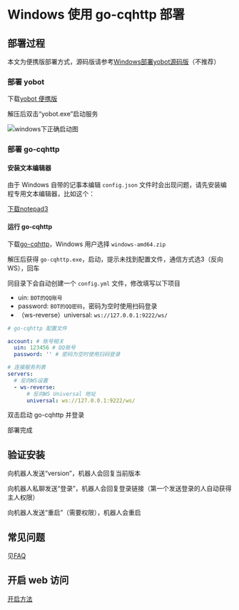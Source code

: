 # Windows 使用 go-cqhttp 部署

## 部署过程

本文为便携版部署方式，源码版请参考[Windows部署yobot源码版](./Windows-yobot.md)（不推荐）

### 部署 yobot

下载[yobot 便携版](https://github.com/pcrbot/yobot/releases/latest)

解压后双击“yobot.exe”启动服务

![windows下正确启动图](/imgs/aaf38d1a5cbc1c87.jpg)

### 部署 go-cqhttp

#### 安装文本编辑器

由于 Windows 自带的记事本编辑 `config.json` 文件时会出现问题，请先安装编程专用文本编辑器，比如这个：

[下载notepad3](https://github.dihe.moe/rizonesoft/Notepad3/releases/download/RELEASE_5.21.227.1/Notepad3Portable_5.21.227.1.paf.exe
)

#### 运行 go-cqhttp

下载[go-cqhttp](https://github.com/Mrs4s/go-cqhttp/releases/latest)，Windows 用户选择 `windows-amd64.zip`  

解压后获得 `go-cqhttp.exe`，启动，提示未找到配置文件，通信方式选3（反向WS），回车

同目录下会自动创建一个 `config.yml` 文件，修改填写以下项目

- uin: `BOT的QQ账号`
- password: `BOT的QQ密码`，密码为空时使用扫码登录
- （ws-reverse）universal: `ws://127.0.0.1:9222/ws/`

```yml
# go-cqhttp 配置文件

account: # 账号相关
  uin: 123456 # QQ账号
  password: '' # 密码为空时使用扫码登录
```
```yml
# 连接服务列表
servers:
  # 反向WS设置
  - ws-reverse:
      # 反向WS Universal 地址
      universal: ws://127.0.0.1:9222/ws/
```

双击启动 go-cqhttp 并登录

部署完成

## 验证安装

向机器人发送“version”，机器人会回复当前版本

向机器人私聊发送“登录”，机器人会回复登录链接（第一个发送登录的人自动获得主人权限）

向机器人发送“重启”（需要权限），机器人会重启

## 常见问题

见[FAQ](../usage/faq.md)

## 开启 web 访问

[开启方法](../usage/web-mode.md)
